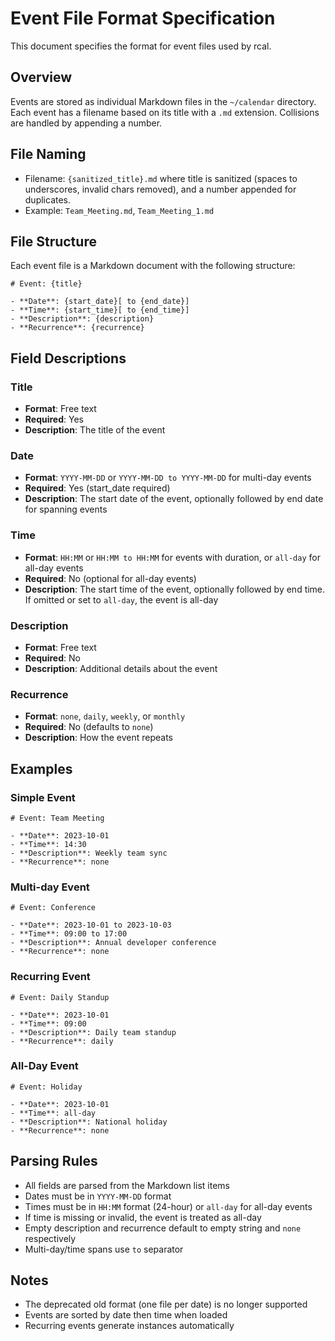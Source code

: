 # Event File Format Specification

This document specifies the format for event files used by rcal.

## Overview

Events are stored as individual Markdown files in the `~/calendar` directory. Each event has a filename based on its title with a `.md` extension. Collisions are handled by appending a number.

## File Naming

- Filename: `{sanitized_title}.md` where title is sanitized (spaces to underscores, invalid chars removed), and a number appended for duplicates.
- Example: `Team_Meeting.md`, `Team_Meeting_1.md`

## File Structure

Each event file is a Markdown document with the following structure:

```
# Event: {title}

- **Date**: {start_date}[ to {end_date}]
- **Time**: {start_time}[ to {end_time}]
- **Description**: {description}
- **Recurrence**: {recurrence}
```

## Field Descriptions

### Title
- **Format**: Free text
- **Required**: Yes
- **Description**: The title of the event

### Date
- **Format**: `YYYY-MM-DD` or `YYYY-MM-DD to YYYY-MM-DD` for multi-day events
- **Required**: Yes (start_date required)
- **Description**: The start date of the event, optionally followed by end date for spanning events

### Time
- **Format**: `HH:MM` or `HH:MM to HH:MM` for events with duration, or `all-day` for all-day events
- **Required**: No (optional for all-day events)
- **Description**: The start time of the event, optionally followed by end time. If omitted or set to `all-day`, the event is all-day

### Description
- **Format**: Free text
- **Required**: No
- **Description**: Additional details about the event

### Recurrence
- **Format**: `none`, `daily`, `weekly`, or `monthly`
- **Required**: No (defaults to `none`)
- **Description**: How the event repeats

## Examples

### Simple Event
```
# Event: Team Meeting

- **Date**: 2023-10-01
- **Time**: 14:30
- **Description**: Weekly team sync
- **Recurrence**: none
```

### Multi-day Event
```
# Event: Conference

- **Date**: 2023-10-01 to 2023-10-03
- **Time**: 09:00 to 17:00
- **Description**: Annual developer conference
- **Recurrence**: none
```

### Recurring Event
```
# Event: Daily Standup

- **Date**: 2023-10-01
- **Time**: 09:00
- **Description**: Daily team standup
- **Recurrence**: daily
```

### All-Day Event
```
# Event: Holiday

- **Date**: 2023-10-01
- **Time**: all-day
- **Description**: National holiday
- **Recurrence**: none
```

## Parsing Rules

- All fields are parsed from the Markdown list items
- Dates must be in `YYYY-MM-DD` format
- Times must be in `HH:MM` format (24-hour) or `all-day` for all-day events
- If time is missing or invalid, the event is treated as all-day
- Empty description and recurrence default to empty string and `none` respectively
- Multi-day/time spans use ` to ` separator

## Notes

- The deprecated old format (one file per date) is no longer supported
- Events are sorted by date then time when loaded
- Recurring events generate instances automatically
